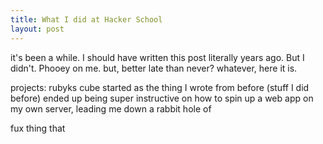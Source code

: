 ```yaml
---
title: What I did at Hacker School
layout: post
---
```


it's been a while. I should have written this post literally years ago. But I didn't. Phooey on me. but, better late than never? whatever, here it is.

projects:
rubyks cube
    started as the thing I wrote from before (stuff I did before)
    ended up being super instructive on how to spin up a web app on my own server, leading me down a rabbit hole of 

fux
    thing that 
